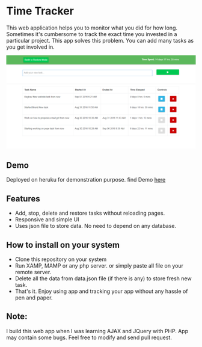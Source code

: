 # Time Tracker
This web application helps you to monitor what you did for how long. Sometimes it's cumbersome to track the exact time you invested in a particular project. This app solves this problem. You can add many tasks as you get involved in.

<img src="screenshots/home.png" alt="screenshot"/>

<h2>Demo</h2>
 Deployed on heruku for demonstration purpose. find Demo <a href="https://time-traker.herokuapp.com/ target="_blank"> here</a>
 
<h2>Features</h2>
<ul>
<li> Add, stop, delete and restore tasks without reloading pages. </li>
<li> Responsive and simple UI </li>
<li> Uses json file to store data. No need to depend on any database. </li>
</ul>

<h2>How to install on your system </h2>

<ul>
<li>Clone this repository on your system</li>
<li>Run XAMP, MAMP or any php server. or simply paste all file on your remote server.</li>
<li>Delete all the data from data.json file (if there is any) to store fresh new task.</li>
<li>That's it. Enjoy using app and tracking your app without any hassle of pen and paper.</li>
</ul>


<h2>Note: </h2>

I build this web app when I was learning AJAX and JQuery with PHP. App  may contain some bugs. Feel free to modify and send pull request.
